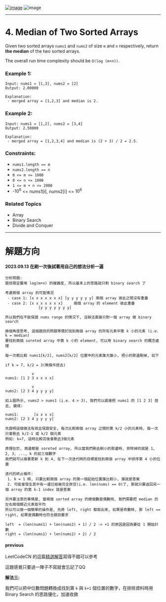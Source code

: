 [![image](https://img.shields.io/badge/Leetcode-Link-blue?logo=leetcode)](https://leetcode.com/problems/median-of-two-sorted-arrays/)
![image](https://img.shields.io/badge/Difficulty-Hard-red)

---

# 4. Median of Two Sorted Arrays

Given two sorted arrays `nums1` and `nums2` of size `m` and `n` respectively, return **the median** of the two sorted arrays.

The overall run time complexity should be `O(log (m+n))`.

### Example 1:

```
Input: nums1 = [1,3], nums2 = [2]
Output: 2.00000

Explanation:
 - merged array = [1,2,3] and median is 2.
```

### Example 2:

```
Input: nums1 = [1,2], nums2 = [3,4]
Output: 2.50000

Explanation:
 - merged array = [1,2,3,4] and median is (2 + 3) / 2 = 2.5.
```

### Constraints:

- `nums1.length == m`
- `nums2.length == n`
- `0 <= m <= 1000`
- `0 <= n <= 1000`
- `1 <= m + n <= 2000`
- -$10^6$ <= nums1[i], nums2[i] <= $10^6$

### Related Topics

- Array
- Binary Search
- Divide and Conquer
  
---

# 解題方向

#### 2023.09.13 在刷一次後試著用自己的想法分析一遍  

```
分析問題:
題目限定要用 log(m+n) 的複雜度, 所以基本上的思路就只剩 binary search 了

考慮兩個 array 的可能情況
 - case 1: [x x x x x x x] [y y y y y y] 兩個 array 彼此之間沒有重疊
 - case 2: [x x x x x x x]     兩個 array 的 element 彼此重疊
               [y y y y y y y]

所以我們在不能保證 nums range 的情況下, 沒辦法直接只對一個 array 做 binary search

換個角度思考, 這個題目的問題等價於找到兩個 array 的所有元素中第 k 小的元素 (i.e. k = median)
要找到兩個 soreted array 中第 k 小的 element, 可以用 binary search 的概念處理

每一次都比較 nums1[k/2], nums2[k/2] 位置中的元素誰大誰小, 把小的那邊刪掉, 如下

if k = 7, k/2 = 3(無條件捨去)

            v
nums1: [1 2 3 x x x x]

            v
nums2: [2 3 4 y y y y]

如上圖所示, nums2 > nums1 (i.e. 4 > 3), 我們可以直接把 nums1 的 [1 2 3] 捨去, 變成:

nums1:       [x x x x]
nums2: [2 3 4 y y y y]

先證明這個做法有效且保證安全, 每次比較兩個 array 之間的第 k/2 小的元素時, 每一次只會刪去 k/2-1 或 k/2 個元素
例如: k=7, 這時比較完後會刪去3個元素

原理在於, 兩邊都是 soreted array, 所以當我們刪去較小的那邊時, 排除掉的就是 1, 2, 3, ..., k 的前三個數字
我們就可以接著更新 k 到 4, 在下一次迭代時的目標是找到兩個 array 中排序第 4 小的位置

迭代的終止條件:
 1. k = 1 時, 只要比較兩個 array 的第一個起始位置誰比較小, 誰就是答案
 2. 可能會發生其中有一邊已經被完全排空(i.e. len(nums) == 0)了, 那就只要返回另一個 array 的第 k-1 index 就是答案

另外要注意的事情是, 當兩個 sorted array 的總個數是偶數時, 我們需要把 median 的左右兩個鄰近元素取平均
所以可以做一個簡單的操作是, 先將 left, right 都取出來, 如果是奇數時, 那 left == right, 如果是偶數時也符合題目要求

left  = (len(nums1) + len(nums2) + 1) / 2 -> +1 的原因是因為要從 1 開始計數
right = (len(nums1) + len(nums2) + 2) / 2
```

#### previous  

LeetCodeCN 的這篇[精選解答](https://leetcode.cn/problems/median-of-two-sorted-arrays/solution/xiang-xi-tong-su-de-si-lu-fen-xi-duo-jie-fa-by-w-2/)寫得不錯可以參考

這題感覺只要過一陣子不寫就會忘記了QQ

**解法三:**

我們可以把中位數問題轉換成找到第 `k` 與 `k+1` 個位置的數字，在排除資料時用 Binary Search 的思路優化，加速收斂